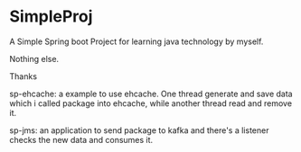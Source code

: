 # SimpleProj
A Simple Spring boot Project for learning java technology by myself. 

Nothing else.

Thanks


sp-ehcache:
a example to use ehcache. One thread generate and save data which i called package into ehcache, 
while another thread read and remove it.

sp-jms:
an application to send package to kafka and there's a listener checks the new data and consumes it.



